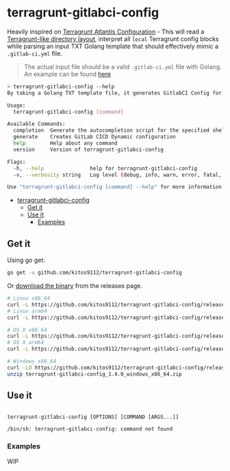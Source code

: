 # terragrunt-gitlabci-config

Heavily inspired on [Terragrunt Atlantis Configuration](https://github.com/transcend-io/terragrunt-atlantis-config) - This will read a [Terragrunt-like directory layout](https://github.com/gruntwork-io/terragrunt-infrastructure-live-example), interpret all `local` Terragrunt config blocks while parsing an input TXT Golang template that should effectively mimic a `.gitlab-ci.yml` file.

> The actual input file should be a valid `.gitlab-ci.yml` file with Golang. An example can be found [here](test/inputs/.gitlab-ci.yml.tpl)

```bash
> terragrunt-gitlabci-config --help
By taking a Golang TXT template file, it generates GitlabCI Config for Terragrunt IaC live style projects maintained in a mono-repo fashion.

Usage:
  terragrunt-gitlabci-config [command]

Available Commands:
  completion  Generate the autocompletion script for the specified shell
  generate    Creates GitLab CICD Dynamic configuration
  help        Help about any command
  version     Version of terragrunt-gitlabci-config

Flags:
  -h, --help               help for terragrunt-gitlabci-config
  -v, --verbosity string   Log level (debug, info, warn, error, fatal, panic (default "info")

Use "terragrunt-gitlabci-config [command] --help" for more information about a command.
```
<!-- TOC -->

- [terragrunt-gitlabci-config](#app)
  - [Get it](#get-it)
  - [Use it](#use-it)
    - [Examples](#examples)

<!-- /TOC -->

## Get it

Using go get:

```bash
go get -u github.com/kitos9112/terragrunt-gitlabci-config
```

Or [download the binary](https://github.com/kitos9112/terragrunt-gitlabci-config/releases/latest) from the releases page.

```bash
# Linux x86_64
curl -L https://github.com/kitos9112/terragrunt-gitlabci-config/releases/download/1.4.0/terragrunt-gitlabci-config_1.4.0_linux_x86_64.tar.gz | tar xz
# Linux arm64
curl -L https://github.com/kitos9112/terragrunt-gitlabci-config/releases/download/1.4.0/terragrunt-gitlabci-config_1.4.0_linux_arm64.tar.gz | tar xz

# OS X x86_64
curl -L https://github.com/kitos9112/terragrunt-gitlabci-config/releases/download/1.4.0/terragrunt-gitlabci-config_1.4.0_osx_x86_64.tar.gz | tar xz
# OS X arm64
curl -L https://github.com/kitos9112/terragrunt-gitlabci-config/releases/download/1.4.0/terragrunt-gitlabci-config_1.4.0_osx_arm64.tar.gz | tar xz

# Windows x86_64
curl -LO https://github.com/kitos9112/terragrunt-gitlabci-config/releases/download/1.4.0/terragrunt-gitlabci-config_1.4.0_windows_x86_64.zip
unzip terragrunt-gitlabci-config_1.4.0_windows_x86_64.zip
```

## Use it

```text

terragrunt-gitlabci-config [OPTIONS] [COMMAND [ARGS...]]

/bin/sh: terragrunt-gitlabci-config: command not found
```

### Examples

WIP
